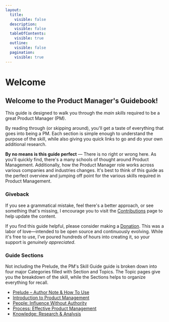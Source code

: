 ```yaml
---
layout:
  title:
    visible: false
  description:
    visible: false
  tableOfContents:
    visible: true
  outline:
    visible: false
  pagination:
    visible: true
---
```


# Welcome

## Welcome to the Product Manager's Guidebook!

This guide is designed to walk you through the _main skills_ required to be a great Product Manager (PM).

By reading through (or skipping around), you'll get a taste of everything that goes into being a PM. Each section is simple enough to understand the purpose of the skill, while also giving you quick links to go and do your own additional research.

**By no means is this guide perfect** — There is no right or wrong here. As you'll quickly find, there's a many schools of thought around Product Management. Additionally, how the Product Manager role works across various companies and industries changes. It's best to think of this guide as the perfect overview and jumping off point for the various skills required in Product Management.&#x20;

### Giveback

If you see a grammatical mistake, feel there's a better approach, or see something that's missing, I encourage you to visit the [Contributions](prelude/contribute.md) page to help update the content.

If you find this guide helpful, please consider making a [Donation](https://donate.stripe.com/5kAbK3bqOeekgqkaEI). This was a labor of love—intended to be open source and continuously evolving. While it's free to use, I’ve poured hundreds of hours into creating it, so your support is _genuinely appreciated_.

### Guide Sections

Not including the Prelude, the PM's Skill Guide guide is broken down into four major Categories filled with Section and Topics. The Topic pages give you the breakdown of the skill, while the Sections helps to organize everything for recall.

* [Prelude – Author Note & How To Use](broken-reference)
* [Introduction to Product Management](introduction/introduction-product-management.md)
* [People: Influence Without Authority](people-skills/people-influence-without-authority.md)
* [Process: Effective Product Management](process-skills/process-effective-product-management.md)
* [Knowledge: Research & Analysis](knowledge-skills/knowledge-research-and-analysis.md)

